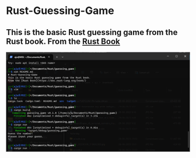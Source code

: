 # Rust-Guessing-Game
This is the basic Rust guessing game from the Rust book.
From the [Rust Book](https://doc.rust-lang.org/book/)
---
![img](Animation.webp)
